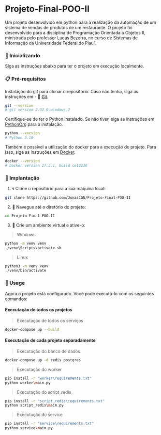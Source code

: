 

# Projeto-Final-POO-II

Um projeto desenvolvido em python para a realização da automação de um sistema de vendas de produtos de um restaurante. O projeto foi desenvolvido para a disciplina de Programação Orientada a Objetos II, ministrada pelo professor Lucas Bezerra, no curso de Sistemas de Informação da Universidade Federal do Piauí.

### 🚀 Inicializando

Siga as instruções abaixo para ter o projeto em execução localmente. 

### 📋 Pré-requisitos

Instalação do git para clonar o repositório. Caso não tenha, siga as instruções em - 📄 [Git](https://git-scm.com/).

```bash
git --version
# git version 2.32.0.windows.2
```

Certifique-se de ter o Python instalado. Se não tiver, siga as instruções em [PythonOrg](https://www.python.org/) para a instalação.

```bash
python --version
# Python 3.10
```

Também é possivel a utilização do docker para a execução do projeto. Para isso, siga as instruções em [Docker](https://www.docker.com/).

```bash
docker --version
# Docker version 27.3.1, build ce12230
```


### 🔧 Implantação

1. 🌀 Clone o repositório para a sua máquina local:
   
```bash
git clone https://github.com/JonasCGN/Projeto-Final-POO-II
```

2. 📂 Navegue até o diretório do projeto:
   
```bash
cd Projeto-Final-POO-II
```

3. 🐍 Crie um ambiente virtual e ative-o:

> Windows

```bash
python -m venv venv
./venv\Scripts\activate.sh
```

> Linux

```bash
python3 -m venv venv
./venv/bin/activate
```

### 🚀 Usage

Agora o projeto está configurado. Você pode executá-lo com os seguintes comandos:

#### Executação de todos os projetos
> Executação de todos os serviços
```bash
docker-compose up --build
```

#### Executação de cada projeto separadamente

> Executação do banco de dados
```bash
docker-compose up -d redis postgres 
```

> Executação do worker
```bash
pip install -r "worker\requirements.txt"
python worker\main.py
```

> Executação do script_redis
```bash
pip install -r "script_redis\requirements.txt"
python script_redis\main.py
```

> Executação do service
```bash
pip install -r "service\requirements.txt"
python service\main.py
```
